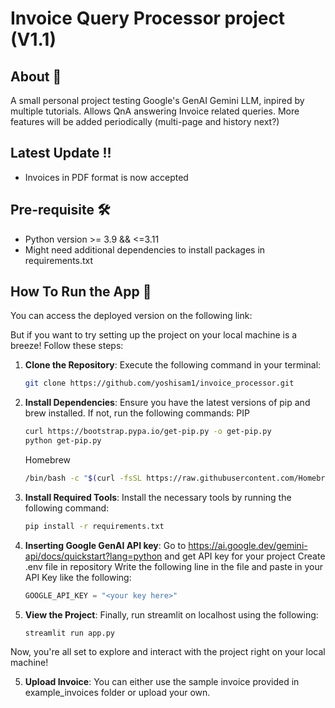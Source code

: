 # Invoice Query Processor project (V1.1)
## About 🌟
A small personal project testing Google's GenAI Gemini LLM, inpired by multiple tutorials.
Allows QnA answering Invoice related queries.
More features will be added periodically (multi-page and history next?)

## Latest Update !!
+ Invoices in PDF format is now accepted

## Pre-requisite 🛠️
+ Python version >= 3.9 && <=3.11
+ Might need additional dependencies to install packages in requirements.txt

## How To Run the App 🚀
You can access the deployed version on the following link:
<Not Yet Deployed>

But if you want to try setting up the project on your local machine is a breeze! Follow these steps:

1. **Clone the Repository**: 
Execute the following command in your terminal:
    ```bash
    git clone https://github.com/yoshisam1/invoice_processor.git
    ```

2. **Install Dependencies**:
Ensure you have the latest versions of pip and brew installed. If not, run the following commands:
    PIP
    ```bash
    curl https://bootstrap.pypa.io/get-pip.py -o get-pip.py
    python get-pip.py
    ```
    Homebrew
    ```bash
    /bin/bash -c "$(curl -fsSL https://raw.githubusercontent.com/Homebrew/install/master/install.sh)"
    ```

3. **Install Required Tools**:
Install the necessary tools by running the following command:
    ```bash
    pip install -r requirements.txt
    ```

4. **Inserting Google GenAI API key**:
Go to https://ai.google.dev/gemini-api/docs/quickstart?lang=python and get API key for your project
Create .env file in repository
Write the following line in the file and paste in your API Key like the following:
    ```python
    GOOGLE_API_KEY = "<your key here>"
    ```

4. **View the Project**:
Finally, run streamlit on localhost using the following:
    ```
    streamlit run app.py
    ```
Now, you're all set to explore and interact with the project right on your local machine!

5. **Upload Invoice**:
You can either use the sample invoice provided in example_invoices folder or upload your own.
